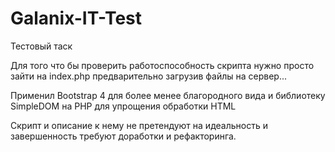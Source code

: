 # Galanix-IT-Test
Тестовый таск

Для того что бы проверить работоспособность скрипта нужно просто зайти на index.php предварительно загрузив файлы на сервер...

Применил Bootstrap 4 для более менее благородного вида и библиотеку SimpleDOM на PHP для упрощения обработки HTML

Скрипт и описание к нему не претендуют на идеальность и завершенность требуют доработки и рефакторинга.

